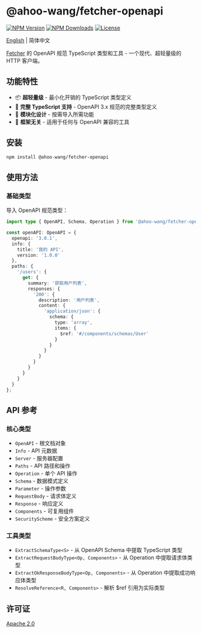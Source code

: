 # @ahoo-wang/fetcher-openapi

[![NPM Version](https://img.shields.io/npm/v/@ahoo-wang/fetcher-openapi)](https://www.npmjs.com/package/@ahoo-wang/fetcher-openapi)
[![NPM Downloads](https://img.shields.io/npm/dm/@ahoo-wang/fetcher-openapi)](https://www.npmjs.com/package/@ahoo-wang/fetcher-openapi)
[![License](https://img.shields.io/npm/l/@ahoo-wang/fetcher-openapi)](https://github.com/Ahoo-Wang/fetcher/blob/master/LICENSE)

[English](./README.md) | 简体中文

[Fetcher](https://github.com/Ahoo-Wang/fetcher) 的 OpenAPI 规范 TypeScript 类型和工具 - 一个现代、超轻量级的 HTTP 客户端。

## 功能特性

- 📦 **超轻量级** - 最小化开销的 TypeScript 类型定义
- 🦺 **完整 TypeScript 支持** - OpenAPI 3.x 规范的完整类型定义
- 🧩 **模块化设计** - 按需导入所需功能
- 🎯 **框架无关** - 适用于任何与 OpenAPI 兼容的工具

## 安装

```bash
npm install @ahoo-wang/fetcher-openapi
```

## 使用方法

### 基础类型

导入 OpenAPI 规范类型：

```typescript
import type { OpenAPI, Schema, Operation } from '@ahoo-wang/fetcher-openapi';

const openAPI: OpenAPI = {
  openapi: '3.0.1',
  info: {
    title: '我的 API',
    version: '1.0.0'
  },
  paths: {
    '/users': {
      get: {
        summary: '获取用户列表',
        responses: {
          '200': {
            description: '用户列表',
            content: {
              'application/json': {
                schema: {
                  type: 'array',
                  items: {
                    $ref: '#/components/schemas/User'
                  }
                }
              }
            }
          }
        }
      }
    }
  }
};
```

## API 参考

### 核心类型

- `OpenAPI` - 根文档对象
- `Info` - API 元数据
- `Server` - 服务器配置
- `Paths` - API 路径和操作
- `Operation` - 单个 API 操作
- `Schema` - 数据模式定义
- `Parameter` - 操作参数
- `RequestBody` - 请求体定义
- `Response` - 响应定义
- `Components` - 可复用组件
- `SecurityScheme` - 安全方案定义

### 工具类型

- `ExtractSchemaType<S>` - 从 OpenAPI Schema 中提取 TypeScript 类型
- `ExtractRequestBodyType<Op, Components>` - 从 Operation 中提取请求体类型
- `ExtractOkResponseBodyType<Op, Components>` - 从 Operation 中提取成功响应体类型
- `ResolveReference<R, Components>` - 解析 $ref 引用为实际类型

## 许可证

[Apache 2.0](https://github.com/Ahoo-Wang/fetcher/blob/master/LICENSE)